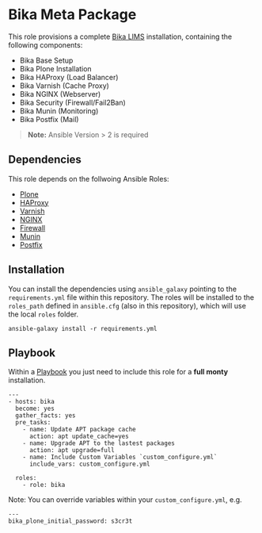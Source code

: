 # Bika Meta Package

This role provisions a complete [Bika LIMS][1] installation, containing the
following components:

- Bika Base Setup
- Bika Plone Installation
- Bika HAProxy (Load Balancer)
- Bika Varnish (Cache Proxy)
- Bika NGINX (Webserver)
- Bika Security (Firewall/Fail2Ban)
- Bika Munin (Monitoring)
- Bika Postfix (Mail)

> **Note:**
> Ansible Version > 2 is required

## Dependencies

This role depends on the follwoing Ansible Roles:

- [Plone](https://galaxy.ansible.com/plone/plone_server)
- [HAProxy](https://galaxy.ansible.com/geerlingguy/haproxy)
- [Varnish](https://galaxy.ansible.com/geerlingguy/varnish)
- [NGINX](https://galaxy.ansible.com/geerlingguy/nginx)
- [Firewall](https://galaxy.ansible.com/HanXHX/firewall)
- [Munin](https://galaxy.ansible.com/geerlingguy/munin)
- [Postfix](https://galaxy.ansible.com/tersmitten/postfix)

## Installation

You can install the dependencies using `ansible_galaxy` pointing to the
`requirements.yml` file within this repository.
The roles will be installed to the `roles_path` defined in `ansible.cfg` (also
in this repository), which will use the local `roles` folder.

    ansible-galaxy install -r requirements.yml


## Playbook

Within a [Playbook](http://docs.ansible.com/ansible/playbooks.html) you just
need to include this role for a **full monty** installation.

    ---
    - hosts: bika
      become: yes
      gather_facts: yes
      pre_tasks:
        - name: Update APT package cache
          action: apt update_cache=yes
        - name: Upgrade APT to the lastest packages
          action: apt upgrade=full
        - name: Include Custom Variables `custom_configure.yml`
          include_vars: custom_configure.yml

      roles:
        - role: bika

Note: You can override variables within your `custom_configure.yml`, e.g.

    ---
    bika_plone_initial_password: s3cr3t

[1]: https://github.com/bikalabs/bika.lims/wiki "Bika LIMS"
